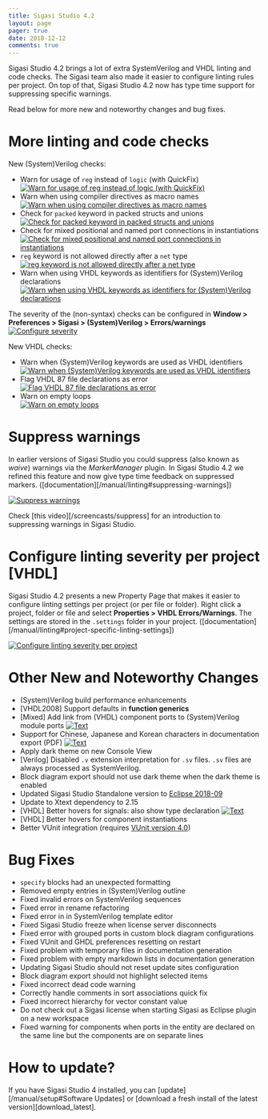```yaml
---
title: Sigasi Studio 4.2
layout: page
pager: true
date: 2018-12-12
comments: true
---
```

Sigasi Studio 4.2 brings a lot of extra SystemVerilog and VHDL linting and code checks. The Sigasi team also made it easier to configure linting rules per project. On top of that, Sigasi Studio 4.2 now has type time support for suppressing specific warnings.

Read below for more new and noteworthy changes and bug fixes.

# More linting and code checks

New (System)Verilog checks:

* Warn for usage of `reg` instead of `logic` (with QuickFix)  
[![Warn for usage of `reg` instead of `logic` (with QuickFix)](/releasenotes/4.2/systemverilog_linting_reglogic.png "Warn for usage of `reg` instead of `logic` (with QuickFix)")](/releasenotes/4.2/systemverilog_linting_reglogic.png)
* Warn when using compiler directives as macro names  
[![Warn when using compiler directives as macro names](/releasenotes/4.2/systemverilog_linting_macronames.png "Warn when using compiler directives as macro names")](/releasenotes/4.2/systemverilog_linting_macronames.png)
* Check for `packed` keyword in packed structs and unions  
[![Check for `packed` keyword in packed structs and unions](/releasenotes/4.2/systemverilog_linting_packed.png "Check for `packed` keyword in packed structs and unions")](/releasenotes/4.2/systemverilog_linting_packed.png)
* Check for mixed positional and named port connections in instantiations  
[![Check for mixed positional and named port connections in instantiations](/releasenotes/4.2/systemverilog_linting_mixedports.png "Check for mixed positional and named port connections in instantiations")](/releasenotes/4.2/systemverilog_linting_mixedports.png)
* `reg` keyword is not allowed directly after a `net` type  
[![`reg` keyword is not allowed directly after a `net` type](/releasenotes/4.2/systemverilog_linting_reg.png "`reg` keyword is not allowed directly after a `net` type")](/releasenotes/4.2/systemverilog_linting_reg.png)
* Warn when using VHDL keywords as identifiers for (System)Verilog declarations  
[![Warn when using VHDL keywords as identifiers for (System)Verilog declarations](/releasenotes/4.2/systemverilog_linting_vhdl_keywords.png "Warn when using VHDL keywords as identifiers for (System)Verilog declarations")](/releasenotes/4.2/systemverilog_linting_vhdl_keywords.png)

The severity of the (non-syntax) checks can be configured in **Window > Preferences > Sigasi > (System)Verilog > Errors/warnings**  
[![Configure severity](/releasenotes/4.2/systemverilog_linting_settings.png "Configure severity")](/releasenotes/4.2/systemverilog_linting_settings.png)

New VHDL checks:

* Warn when (System)Verilog keywords are used as VHDL identifiers  
[![Warn when (System)Verilog keywords are used as VHDL identifiers](/releasenotes/4.2/vhdl_linting_verilog_keyword.png "Warn when (System)Verilog keywords are used as VHDL identifiers")](/releasenotes/4.2/vhdl_linting_verilog_keyword.png)
* Flag VHDL 87 file declarations as error  
[![Flag VHDL 87 file declarations as error](/releasenotes/4.2/vhdl_file87.png "Flag VHDL 87 file declarations as error")](/releasenotes/4.2/vhdl_file87.png)
* Warn on empty loops  
[![ Warn on empty loops](/releasenotes/4.2/vhdl_empty_loops.png " Warn on empty loops")](/releasenotes/4.2/vhdl_empty_loops.png)

# Suppress warnings

In earlier versions of Sigasi Studio you could suppress (also known as *waive*) warnings via the *MarkerManager* plugin. In Sigasi Studio 4.2 we refined this feature and now give type time feedback on suppressed markers. ([documentation][/manual/linting#suppressing-warnings])

[![Suppress warnings](/releasenotes/4.2/suppress_a.png "Suppress warnings")](/releasenotes/4.2/suppress_a.png)

Check [this video][/screencasts/suppress] for an introduction to suppressing warnings in Sigasi Studio.

# Configure linting severity per project \[VHDL]

Sigasi Studio 4.2 presents a new Property Page that makes it easier to configure linting settings per project (or per file or folder).
Right click a project, folder or file and select **Properties > VHDL Errors/Warnings**. The settings are stored in the `.settings` folder in your project. ([documentation][/manual/linting#project-specific-linting-settings])


[![Configure linting severity per project](/releasenotes/4.2/linting_severity_per_project.png "Configure linting severity per project")](/releasenotes/4.2/linting_severity_per_project.png)


# Other New and Noteworthy Changes

* (System)Verilog build performance enhancements
* \[VHDL2008] Support defaults in **function generics**
* \[Mixed] Add link from (VHDL) component ports to (System)Verilog module ports
[![Text](/releasenotes/4.2/vhdl_component_port_link_verilog.png "Text")](/releasenotes/4.2/vhdl_component_port_link_verilog.png)
* Support for Chinese, Japanese and Korean characters in documentation export (PDF)
[![Text](/releasenotes/4.2/korean_in_documentation.png "Text")](/releasenotes/4.2/korean_in_documentation.png)
* Apply dark theme on new Console View
* \[Verilog] Disabled `.v` extension interpretation for `.sv` files. `.sv` files are always processed as SystemVerilog.
* Block diagram export should not use dark theme when the dark theme is enabled
* Updated Sigasi Studio Standalone version to [Eclipse 2018-09](https://www.eclipse.org/eclipse/news/4.9/)
* Update to Xtext dependency to 2.15
* \[VHDL] Better hovers for signals: also show type declaration
[![Text](/releasenotes/4.2/vhdl_hover_show_datatype.png "Text")](/releasenotes/4.2/vhdl_hover_show_datatype.png)
* \[VHDL] Better hovers for component instantiations
* Better VUnit integration (requires [VUnit version 4.0](https://vunit.github.io/cli.html#json-export))

# Bug Fixes

* `specify` blocks had an unexpected formatting
* Removed empty entries in (System)Verilog outline
* Fixed invalid errors on SystemVerilog sequences
* Fixed error in rename refactoring
* Fixed error in in SystemVerilog template editor
* Fixed Sigasi Studio freeze when license server disconnects
* Fixed error with grouped ports in custom block diagram configurations
* Fixed VUnit and GHDL preferences resetting on restart
* Fixed problem with temporary files in documentation generation
* Fixed problem with empty markdown lists in documentation generation
* Updating Sigasi Studio should not reset update sites configuration
* Block diagram export should not highlight selected items
* Fixed incorrect dead code warning
* Correctly handle comments in sort associations quick fix
* Fixed incorrect hierarchy for vector constant value
* Do not check out a Sigasi license when starting Sigasi as Eclipse plugin on a new workspace
* Fixed warning for components when ports in the entity are declared on the same line but the components are on separate lines

# How to update?

If you have Sigasi Studio 4 installed, you can [update][/manual/setup#Software Updates] or [download a fresh install of the latest version][download_latest].
